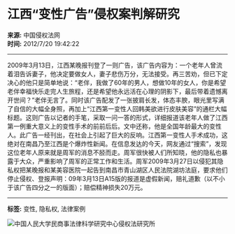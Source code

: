 # 江西“变性广告”侵权案判解研究

**来源:** 中国侵权法网  
**时间:** 2012/7/20 19:42:22  

---

2009年3月13日，江西某晚报刊登了一则广告，该广告内容为：一个老年人曾流着泪告诉妻子，他决定要做女人，妻子悲伤万分，无法接受。再三苦劝，但已下定决心的他只是简单地说：“老伴，我做了60年的男人，想做10年的女人，你是希望老伴幸福快乐走完人生旅程，还是希望他永远活在心理的阴影下，最后带着遗憾离开世间？”老伴无言了。同时该广告配发了一张披肩长发，体态丰腴，眼光里写满了自信的大幅全身照，再加上“江西第一变性人回韩美欲进行皮肤美容”的通栏大幅标题。这则广告以记者的手笔，采取一问一答的形式，详细报道该老年人做了江西第一例重大意义上的变性手术的前前后后。文中还称，他是全国年龄最大的变性人。此广告一经刊出，在社会上引起了巨大的反响。江西第一变性人手术成功，这绝对在南昌乃至江西是个爆炸性新闻。在信息发达的今天，网友通过“搜索”，发现这位老年人原来就是周军的消息不胫而走。周军很快被人们所知晓，他的隐私也暴露于大众，严重影响了周军的正常工作和生活。周军2009年3月27日以侵犯其隐私权把某晚报和某美容医院一起告到南昌市青山湖区人民法院湖坊法庭，要求他们停止侵权、登报声明：09年3月13日A15版的报道是虚假新闻，赔礼道歉（以不小于该广告四分之一的版面）；赔偿精神损失20万元。

---

**标签:** 变性, 隐私权, 法律案例

![中国人民大学民商事法律科学研究中心侵权法研究所](/images/Logo.gif)